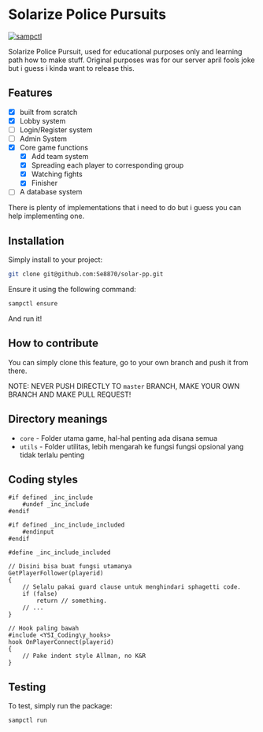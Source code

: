 # Solarize Police Pursuits

[![sampctl](https://img.shields.io/badge/sampctl-solar--pp-2f2f2f.svg?style=for-the-badge)](https://github.com/Se8870/solar-pp)

Solarize Police Pursuit, used for educational purposes only and learning path how to make stuff.
Original purposes was for our server april fools joke but i guess i kinda want to release this.

## Features
- [x] built from scratch
- [x] Lobby system
- [ ] Login/Register system
- [ ] Admin System
- [x] Core game functions
    - [x] Add team system
    - [x] Spreading each player to corresponding group
    - [x] Watching fights
    - [x] Finisher  
- [ ] A database system

There is plenty of implementations that i need to do but i guess you can help implementing one.

## Installation

Simply install to your project:

```bash
git clone git@github.com:Se8870/solar-pp.git
```

Ensure it using the following command:
```bash
sampctl ensure
```

And run it!

## How to contribute
You can simply clone this feature, go to your own branch and push it from there.

NOTE: NEVER PUSH DIRECTLY TO `master` BRANCH, MAKE YOUR OWN BRANCH AND MAKE PULL REQUEST!

## Directory meanings
* `core` - Folder utama game, hal-hal penting ada disana semua
* `utils` - Folder utilitas, lebih mengarah ke fungsi fungsi opsional yang tidak terlalu penting

## Coding styles

```pawn
#if defined _inc_include
    #undef _inc_include
#endif
 
#if defined _inc_include_included
    #endinput
#endif

#define _inc_include_included

// Disini bisa buat fungsi utamanya
GetPlayerFollower(playerid)
{
    // Selalu pakai guard clause untuk menghindari sphagetti code.
    if (false)
        return // something.
    // ...
}

// Hook paling bawah
#include <YSI_Coding\y_hooks>
hook OnPlayerConnect(playerid)
{
    // Pake indent style Allman, no K&R
}
```

## Testing

To test, simply run the package:

```bash
sampctl run
```
